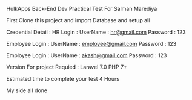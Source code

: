 HulkApps Back-End Dev Practical Test For Salman Marediya

First Clone this project and import Database and setup all 

Credential Detail :
HR Login :
	UserName : hr@gmail.com
	Password : 123
	
Employee Login :
	UserName : employee@gmail.com
	Password : 123
	
Employee Login :
	UserName : akash@gmail.com
	Password : 123
	
Version For project Requied : 
Laravel 7.0
PHP 7+

Estimated time to complete your test 4 Hours

My side all done 